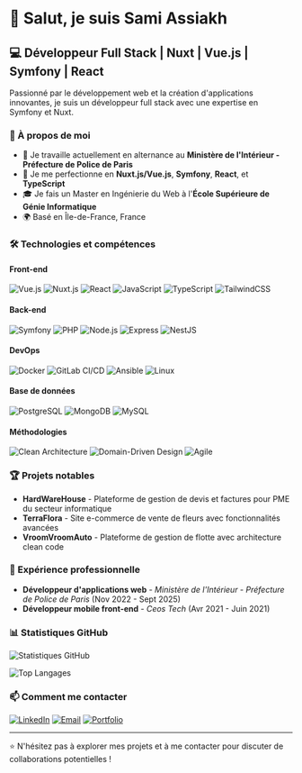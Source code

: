 # 👋 Salut, je suis Sami Assiakh

## 💻 Développeur Full Stack | Nuxt | Vue.js | Symfony | React

Passionné par le développement web et la création d'applications innovantes, je suis un développeur full stack avec une expertise en Symfony et Nuxt.

### 🚀 À propos de moi

- 🔭 Je travaille actuellement en alternance au **Ministère de l'Intérieur - Préfecture de Police de Paris**
- 🌱 Je me perfectionne en **Nuxt.js/Vue.js**, **Symfony**, **React**, et **TypeScript**
- 🎓 Je fais un Master en Ingénierie du Web à l'**École Supérieure de Génie Informatique**
- 🌍 Basé en Île-de-France, France

### 🛠️ Technologies et compétences

#### Front-end
![Vue.js](https://img.shields.io/badge/-Vue.js-4FC08D?style=flat-square&logo=vue.js&logoColor=white)
![Nuxt.js](https://img.shields.io/badge/-Nuxt.js-00DC82?style=flat-square&logo=nuxt.js&logoColor=white)
![React](https://img.shields.io/badge/-React-61DAFB?style=flat-square&logo=react&logoColor=black)
![JavaScript](https://img.shields.io/badge/-JavaScript-F7DF1E?style=flat-square&logo=javascript&logoColor=black)
![TypeScript](https://img.shields.io/badge/-TypeScript-3178C6?style=flat-square&logo=typescript&logoColor=white)
![TailwindCSS](https://img.shields.io/badge/-TailwindCSS-38B2AC?style=flat-square&logo=tailwind-css&logoColor=white)

#### Back-end
![Symfony](https://img.shields.io/badge/-Symfony-000000?style=flat-square&logo=symfony&logoColor=white)
![PHP](https://img.shields.io/badge/-PHP-777BB4?style=flat-square&logo=php&logoColor=white)
![Node.js](https://img.shields.io/badge/-Node.js-339933?style=flat-square&logo=node.js&logoColor=white)
![Express](https://img.shields.io/badge/-Express-000000?style=flat-square&logo=express&logoColor=white)
![NestJS](https://img.shields.io/badge/-NestJS-E0234E?style=flat-square&logo=nestjs&logoColor=white)

#### DevOps
![Docker](https://img.shields.io/badge/-Docker-2496ED?style=flat-square&logo=docker&logoColor=white)
![GitLab CI/CD](https://img.shields.io/badge/-GitLab%20CI%2FCD-FC6D26?style=flat-square&logo=gitlab&logoColor=white)
![Ansible](https://img.shields.io/badge/-Ansible-EE0000?style=flat-square&logo=ansible&logoColor=white)
![Linux](https://img.shields.io/badge/-Linux-FCC624?style=flat-square&logo=linux&logoColor=black)

#### Base de données
![PostgreSQL](https://img.shields.io/badge/-PostgreSQL-336791?style=flat-square&logo=postgresql&logoColor=white)
![MongoDB](https://img.shields.io/badge/-MongoDB-47A248?style=flat-square&logo=mongodb&logoColor=white)
![MySQL](https://img.shields.io/badge/-MySQL-4479A1?style=flat-square&logo=mysql&logoColor=white)

#### Méthodologies
![Clean Architecture](https://img.shields.io/badge/-Clean%20Architecture-16a085?style=flat-square)
![Domain-Driven Design](https://img.shields.io/badge/-DDD-FF6B6B?style=flat-square)
![Agile](https://img.shields.io/badge/-Agile-blue?style=flat-square)

### 🏆 Projets notables

- **HardWareHouse** - Plateforme de gestion de devis et factures pour PME du secteur informatique
- **TerraFlora** - Site e-commerce de vente de fleurs avec fonctionnalités avancées
- **VroomVroomAuto** - Plateforme de gestion de flotte avec architecture clean code

### 💼 Expérience professionnelle

- **Développeur d'applications web** - *Ministère de l'Intérieur - Préfecture de Police de Paris* (Nov 2022 - Sept 2025)
- **Développeur mobile front-end** - *Ceos Tech* (Avr 2021 - Juin 2021)

### 📊 Statistiques GitHub

![Statistiques GitHub](https://github-readme-stats.vercel.app/api?username=iSaaMz&show_icons=true&theme=tokyonight)

![Top Langages](https://github-readme-stats.vercel.app/api/top-langs/?username=iSaaMz&layout=compact&theme=tokyonight)

### 📫 Comment me contacter

[![LinkedIn](https://img.shields.io/badge/-LinkedIn-0077B5?style=flat-square&logo=linkedin&logoColor=white)](https://www.linkedin.com/in/sami-assiakh)
[![Email](https://img.shields.io/badge/-Email-D14836?style=flat-square&logo=gmail&logoColor=white)](mailto:sami.assiakh@gmail.com)
[![Portfolio](https://img.shields.io/badge/-Portfolio-000000?style=flat-square&logo=react&logoColor=white)](https://www.samiassiakh.fr)

---

⭐️ N'hésitez pas à explorer mes projets et à me contacter pour discuter de collaborations potentielles !
